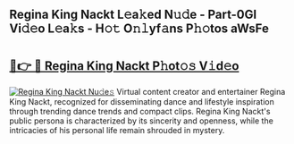 ## Regina King Nackt L𝚎a𝚔ed N𝚞𝚍e - Part-0Gl Vi𝚍𝚎o L𝚎a𝚔s - H𝚘𝚝 O𝚗𝚕yf𝚊ns P𝚑𝚘tos aWsFe

# <h2><a href="http://kf1q6h1.oniu.top/?m=Regina+King+Nackt">🔗👉 🔴 Regina King Nackt P𝚑ot𝚘𝚜 V𝚒d𝚎o</a></h2>

[![Regina King Nackt Nu𝚍e𝚜](https://i.imgur.com/0qMVB7G.gif)](http://kf1q6h1.oniu.top/?m=Regina+King+Nackt)
Virtual content creator and entertainer Regina King Nackt, recognized for disseminating dance and lifestyle inspiration through trending dance trends and compact clips. Regina King Nackt's public persona is characterized by its sincerity and openness, while the intricacies of his personal life remain shrouded in mystery.  

